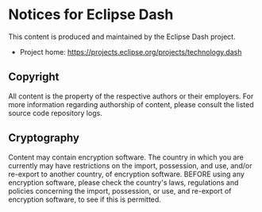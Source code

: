 <!--
 * Copyright (C) 2024 Eclipse Foundation and others
 * 
 * This program and the accompanying materials are made
 * available under the terms of the Eclipse Public License 2.0
 * which is available at https://www.eclipse.org/legal/epl-2.0/
 *
 * SPDX-License-Identifier: EPL-2.0
-->
# Notices for Eclipse Dash

This content is produced and maintained by the Eclipse Dash project.

* Project home: https://projects.eclipse.org/projects/technology.dash

## Copyright

All content is the property of the respective authors or their employers. For
more information regarding authorship of content, please consult the listed
source code repository logs.

## Cryptography

Content may contain encryption software. The country in which you are currently
may have restrictions on the import, possession, and use, and/or re-export to
another country, of encryption software. BEFORE using any encryption software,
please check the country's laws, regulations and policies concerning the import,
possession, or use, and re-export of encryption software, to see if this is
permitted.
